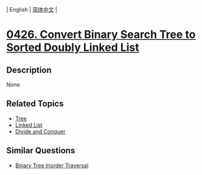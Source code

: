 
| English | [简体中文](README.md) |
# [0426. Convert Binary Search Tree to Sorted Doubly Linked List](https://leetcode-cn.com/problems/convert-binary-search-tree-to-sorted-doubly-linked-list/)
## Description
None
## Related Topics
- [Tree](https://leetcode-cn.com/tag/tree)
- [Linked List](https://leetcode-cn.com/tag/linked-list)
- [Divide and Conquer](https://leetcode-cn.com/tag/divide-and-conquer)
## Similar Questions
- [Binary Tree Inorder Traversal](../binary-tree-inorder-traversal/README_EN.md)
